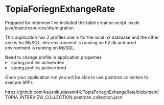# TopiaForiegnExhangeRate
Prepared for interview
I've included the table creation script inside java/main/resources/db/migration.
<p>This application has 2 profiles one is for the local h2 database and the other one is for MySQL.
dev environment is running on h2 db and prod environment is running on MySQL.</p>
Need to change profile in application.properties 
<li>spring.profiles.active=dev</li>
<li>spring.profiles.active=prod</li>
<p>Once your application run you will be able to use postman collection to execute API's</p>
<href>https://github.com/kaushikudavant44/TopiaForiegnExhangeRate/blob/main/TOPIA_INTERVIEW_COLLECTION.postman_collection.json</href>
